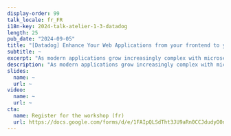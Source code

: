 ```yaml
---
display-order: 99
talk_locale: fr_FR
i18n-key: 2024-talk-atelier-1-3-datadog
length: 25
pub_date: "2024-09-05"
title: "[Datadog] Enhance Your Web Applications from your frontend to your backend systems"
subtitle: ~
excerpt: "As modern applications grow increasingly complex with microservices, micro-frontends, and rapid CI/CD releases, ensuring optimal performance and a seamless user experience becomes a challenge. Discover how to confidently monitor, measure, and optimize your application's performance across distributed systems to deliver a superior user experience."
description: "As modern applications grow increasingly complex with microservices, micro-frontends, and rapid CI/CD releases, ensuring optimal performance and a seamless user experience becomes a challenge. Discover how to confidently monitor, measure, and optimize your application's performance across distributed systems to deliver a superior user experience."
slides:
  name: ~
  url: ~
video:
  name: ~
  url: ~
cta:
  name: Register for the workshop (fr)
  url: https://docs.google.com/forms/d/e/1FAIpQLSdTht3JU9aRn0CCJdudyO0noyHAXVj33TyQDs7RH0NtFAsjwQ/viewform
---
```

